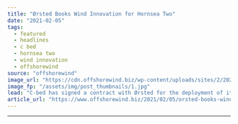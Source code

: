 ```yaml
---
title: "Ørsted Books Wind Innovation for Hornsea Two"
date: "2021-02-05"
tags: 
  - featured
  - headlines
  - c bed
  - hornsea two
  - wind innovation
  - offshorewind
source: "offshorewind"
image_url: "https://cdn.offshorewind.biz/wp-content/uploads/sites/2/2021/02/04155009/C-bed_Wind-Innovation_.jpg"
image_fp: "/assets/img/post_thumbnails/1.jpg"
lead: "C-bed has signed a contract with Ørsted for the deployment of its Service Operation"
article_url: "https://www.offshorewind.biz/2021/02/05/orsted-books-wind-innovation-for-hornsea-two/"
---
```


---
